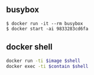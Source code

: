 ## busybox   
`$ docker run -it --rm busybox`   
`$ docker start -ai 9833283cd6fa`  
## docker shell
```sh
docker run -ti $image $shell
docker exec -ti $contain $shell
```
